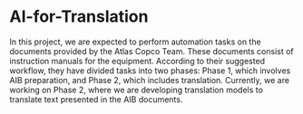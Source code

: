# AI-for-Translation
In this project, we are expected to perform automation tasks on the documents provided by the Atlas Copco Team. These documents consist of instruction manuals for the equipment. According to their suggested workflow, they have divided tasks into two phases: Phase 1, which involves AIB preparation, and Phase 2, which includes translation. Currently, we are working on Phase 2, where we are developing translation models to translate text presented in the AIB documents.
